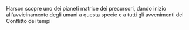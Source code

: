Harson scopre uno dei pianeti matrice dei precursori, dando inizio all'avvicinamento degli umani a questa specie e a tutti gli avvenimenti del Conflitto dei tempi

